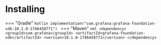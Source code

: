 # Installing

=== "Gradle"
    ```kotlin
    implementation("com.grafana:grafana-foundation-sdk:10.1.0-1746458771")
    ```
=== "Maven"
    ```xml
    <dependency>
        <groupId>com.grafana</groupId>
        <artifactId>grafana-foundation-sdk</artifactId>
        <version>10.1.0-1746458771</version>
    </dependency>
    ```
